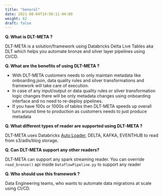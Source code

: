```yaml
---
title: "General"
date: 2021-08-04T14:50:11-04:00
weight: 62
draft: false
---
```


**Q. What is DLT-META ?**

DLT-META is a solution/framework using Databricks Delta Live Tables aka DLT which helps you automate bronze and silver layer pipelines using CI/CD.

**Q. What are the benefits of using DLT-META ?**

- With DLT-META customers needs to only maintain metadata like onboarding.json, data quality rules and silver transformations and framework will take care of execution.
- In case of any input/output or data quality rules or silver transformation logic changes there will be only metadata changes using onboarding interface and no need to re-deploy pipelines.
- If you have 100s or 1000s of tables then DLT-META speeds up overall turn around time to production as customers needs to just produce metadata

**Q. What different types of reader are supported using DLT-META ?**

DLT-META uses Databricks [Auto Loader](https://docs.databricks.com/ingestion/auto-loader/index.html), DELTA, KAFKA, EVENTHUB to read from s3/adls/blog storage.

**Q. Can DLT-META support any other readers?**

DLT-META can support any spark streaming reader. You can override ```read_bronze()``` api inside ```DataflowPipeline.py``` to support any reader

**Q. Who should use this framework ?**

Data Engineering teams, who wants to automate data migrations at scale using CI/CD. 

